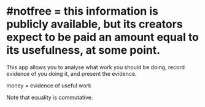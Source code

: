 # #notfree = this information is publicly available, but its creators expect to be paid an amount equal to its usefulness, at some point.

This app allows you to analyse what work you should be doing, record evidence of you doing it, and present the evidence.

money = evidence of useful work

Note that equality is commutative.
